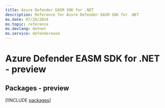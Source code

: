 ```yaml
---
title: Azure Defender EASM SDK for .NET
description: Reference for Azure Defender EASM SDK for .NET
ms.date: 07/29/2024
ms.topic: reference
ms.devlang: dotnet
ms.service: defendereasm
---
```

# Azure Defender EASM SDK for .NET - preview
## Packages - preview
[!INCLUDE [packages](defender-easm-index.md)]